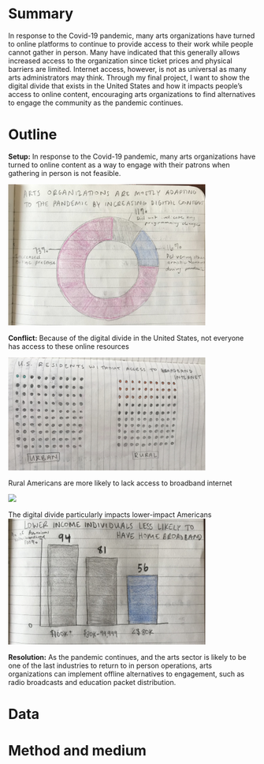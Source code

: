 # Summary
In response to the Covid-19 pandemic, many arts organizations have turned to online platforms to continue to provide access to their work while people cannot gather in person. Many have indicated that this generally allows increased access to the organization since ticket prices and physical barriers are limited. Internet access, however, is not as universal as many arts administrators may think. Through my final project, I want to show the digital divide that exists in the United States and how it impacts people’s access to online content, encouraging arts organizations to find alternatives to engage the community as the pandemic continues. 

# Outline
**Setup:** In response to the Covid-19 pandemic, many arts organizations have turned to online content as a way to engage with their patrons when gathering in person is not feasible.

<img src="arts.jpg" width="400">

**Conflict:** Because of the digital divide in the United States, not everyone has access to these online resources

<div> <img src="dots.jpg" width="400"> </div>

Rural Americans are more likely to lack access to broadband internet
<div class='tableauPlaceholder' id='viz1606086165575' style='position: relative'><noscript><a href='#'><img alt=' ' src='https:&#47;&#47;public.tableau.com&#47;static&#47;images&#47;ZB&#47;ZBPTYNNNW&#47;1_rss.png' style='border: none'/></a></noscript><object class='tableauViz'  style='display:none;'><param name='host_url' value='https%3A%2F%2Fpublic.tableau.com%2F' /> <param name='embed_code_version' value='3' /> <param name='path' value='shared&#47;ZBPTYNNNW' /> <param name='toolbar' value='yes' /><param name='static_image' value='https:&#47;&#47;public.tableau.com&#47;static&#47;images&#47;ZB&#47;ZBPTYNNNW&#47;1.png' /> <param name='animate_transition' value='yes' /><param name='display_static_image' value='yes' /><param name='display_spinner' value='yes' /><param name='display_overlay' value='yes' /><param name='display_count' value='yes'/><param name='language' value='en' /><param name='filter' value='publish=yes'/></object></div><script type='text/javascript'> var divElement = document.getElementById('viz1606086165575');var vizElement = divElement.getElementsByTagName('object')[0];                    vizElement.style.width='100%';vizElement.style.height=(divElement.offsetWidth*0.75)+'px';var scriptElement = document.createElement('script'); scriptElement.src = 'https://public.tableau.com/javascripts/api/viz_v1.js'; vizElement.parentNode.insertBefore(scriptElement, vizElement); </script>

The digital divide particularly impacts lower-impact Americans
<img src="income.jpg" width="400">

**Resolution:** As the pandemic continues, and the arts sector is likely to be one of the last industries to return to in person operations, arts organizations can implement offline alternatives to engagement, such as radio broadcasts and education packet distribution. 

# Data

# Method and medium
